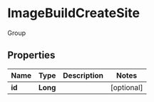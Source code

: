 

# ImageBuildCreateSite

Group
## Properties

Name | Type | Description | Notes
------------ | ------------- | ------------- | -------------
**id** | **Long** |  |  [optional]



